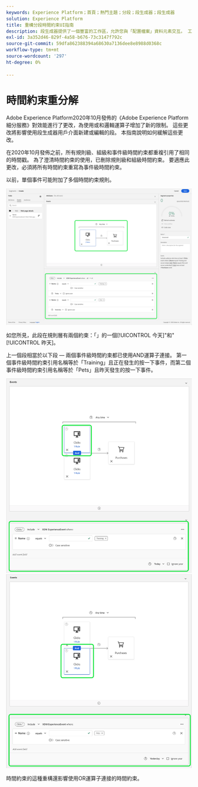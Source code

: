 ```yaml
---
keywords: Experience Platform；首頁；熱門主題；分段；段生成器；段生成器
solution: Experience Platform
title: 重構分段時間約束UI指南
description: 段生成器提供了一個豐富的工作區，允許您與「配置檔案」資料元素交互。 工作區為生成和編輯規則提供了直觀的控制項，如用於表示資料屬性的拖放拼貼。
exl-id: 3a352d46-829f-4a58-b676-73c3147f792c
source-git-commit: 59dfa862388394a68630a7136dee8e8988d0368c
workflow-type: tm+mt
source-wordcount: '297'
ht-degree: 0%

---
```


# 時間約束重分解

Adobe Experience Platform2020年10月發佈的《Adobe Experience Platform細分服務》對效能進行了更改，為使用或和邏輯運算子增加了新的限制。 這些更改將影響使用段生成器用戶介面新建或編輯的段。 本指南說明如何緩解這些更改。

在2020年10月發佈之前，所有規則級、組級和事件級時間約束都重複引用了相同的時間戳。 為了澄清時間約束的使用，已刪除規則級和組級時間約束。 要適應此更改，必須將所有時間約束重寫為事件級時間約束。

以前，單個事件可能附加了多個時間約束規則。

![在「段生成器」中加亮了以前的時間約束樣式。](../images/ui/segment-refactoring/former-time-constraint.png)

如您所見，此段在規則層有兩個約束：「」的一個[!UICONTROL 今天]&quot;和&quot;[!UICONTROL 昨天]。

上一個段相當於以下段 — 兩個事件級時間約束都已使用AND運算子連接。 第一個事件級時間約束引用名稱等於「Training」且正在發生的按一下事件，而第二個事件級時間約束引用名稱等於「Pets」且昨天發生的按一下事件。

![新的時間約束樣式在段生成器中加亮顯示。](../images/ui/segment-refactoring/time-constraint-1.png) ![新的時間約束樣式在段生成器中加亮顯示。](../images/ui/segment-refactoring/time-constraint-2.png)

時間約束的這種重構還影響使用OR運算子連接的時間約束。
